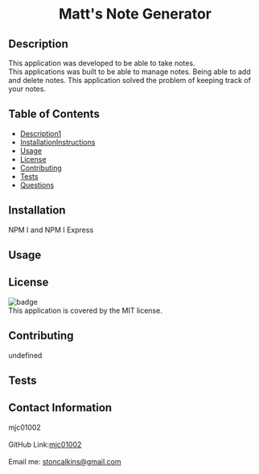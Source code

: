 
<h1 align="center">Matt's Note Generator</h1>
  

## Description
This application was developed to be able to take notes.  
This applications was built to be able to manage notes.  Being able to add and delete notes.
This application solved the problem of keeping track of your notes.




## Table of Contents
- [Description1](#description)
- [InstallationInstructions](#installation)
- [Usage](#usage)
- [License](#license)
- [Contributing](#contributing)
- [Tests](#tests)
- [Questions](#questions)

## Installation
NPM I and NPM I Express

## Usage


## License
![badge](https://img.shields.io/badge/license-MIT-brightgreen)
<br />
This application is covered by the MIT license. 

## Contributing
undefined

## Tests


## Contact Information
mjc01002<br />
<br />
GitHub Link:[mjc01002](https://github.com/mjc01002)<br />
<br />
Email me: stoncalkins@gmail.com<br /><br />
